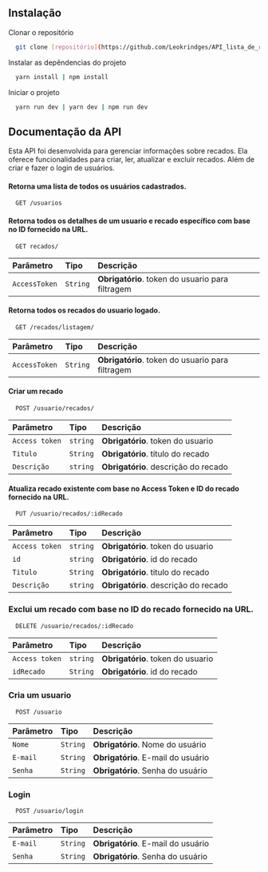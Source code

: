## Instalação

Clonar o repositório

```bash
  git clone [repositório](https://github.com/Leokrindges/API_lista_de_recados/)
```

Instalar as depêndencias do projeto

```bash
  yarn install | npm install
```

Iniciar o projeto

```bash
  yarn run dev | yarn dev | npm run dev
```

## Documentação da API

Esta API foi desenvolvida para gerenciar informações sobre recados. Ela oferece funcionalidades para criar, ler, atualizar e excluir recados.
Além de criar e fazer o login de usuários.


#### Retorna uma lista de todos os usuários cadastrados.

```http
  GET /usuarios
```


#### Retorna todos os detalhes de um usuario e recado específico com base no ID fornecido na URL.

```http
  GET recados/
```

| Parâmetro   | Tipo       | Descrição                           |
| :---------- | :--------- | :---------------------------------- |
| `AccessToken` | `String` | **Obrigatório**. token do usuario para filtragem

#### Retorna todos os recados do usuario logado.

```http
  GET /recados/listagem/
```

| Parâmetro   | Tipo       | Descrição                           |
| :---------- | :--------- | :---------------------------------- |
| `AccessToken` | `String` | **Obrigatório**. token do usuario para filtragem


#### Criar um recado

```http
  POST /usuario/recados/
```

| Parâmetro   | Tipo               | Descrição                                   |
| :---------- | :----------------- | :------------------------------------------ |
| `Access token`        | `string`           | **Obrigatório**. token do usuario |
| `Titulo`       | `String`           | **Obrigatório**. titulo do recado |
| `Descrição `      | `string`           | **Obrigatório**. descrição do recado |


#### Atualiza recado existente com base no Access Token e ID do recado fornecido na URL.

```http
  PUT /usuario/recados/:idRecado
```

| Parâmetro   | Tipo               | Descrição                                   |
| :---------- | :----------------- | :------------------------------------------ |
| `Access token`        | `string`           | **Obrigatório**. token do usuario |
| `id`        | `string`           | **Obrigatório**. id do recado |
| `Titulo`       | `String`           | **Obrigatório**. titulo do recado |
| `Descrição `      | `string`           | **Obrigatório**. descrição do recado |



### Exclui um recado com base no ID do recado fornecido na URL.
```http
  DELETE /usuario/recados/:idRecado
```

| Parâmetro   | Tipo       | Descrição                                   |
| :---------- | :--------- | :------------------------------------------ |
| `Access token`        | `string`           | **Obrigatório**. token do usuario |
| `idRecado`      | `String` | **Obrigatório**. id do recado |



### Cria um usuario
```http
  POST /usuario
```

| Parâmetro   | Tipo       | Descrição                                   |
| :---------- | :--------- | :------------------------------------------ |
| `Nome`      | `String` | **Obrigatório**. Nome do usuário |
| `E-mail`      | `String` | **Obrigatório**. E-mail do usuário |
| `Senha`      | `String` | **Obrigatório**. Senha do usuário |


### Login
```http
  POST /usuario/login
```

| Parâmetro   | Tipo       | Descrição                                   |
| :---------- | :--------- | :------------------------------------------ |
| `E-mail`      | `String` | **Obrigatório**. E-mail do usuário |
| `Senha`      | `String` | **Obrigatório**. Senha do usuário |




